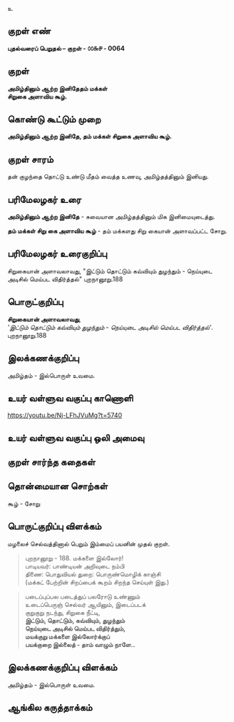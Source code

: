 உ

## குறள் எண் 

**புதல்வரைப் பெறுதல் – குறள் - ௦௦௬௪ - 0064**

## குறள் 

**அமிழ்தினும் ஆற்ற இனிதேதம் மக்கள்  
சிறுகை அளாவிய கூழ்.** 

## கொண்டு கூட்டும் முறை

**அமிழ்தினும் ஆற்ற இனிதே, தம் மக்கள் சிறுகை அளாவிய கூழ்.** 

## குறள் சாரம் 

தன் குழந்தை தொட்டு உண்டு மீதம் வைத்த உணவு, அமிழ்தத்தினும் இனியது.

## பரிமேலழகர் உரை

**அமிழ்தினும் ஆற்ற இனிதே** - சுவையான அமிழ்தத்தினும் மிக இனிமையுடைத்து.  

**தம் மக்கள் சிறு கை அளாவிய கூழ்** - தம் மக்களது சிறு கையான் அளாவப்பட்ட சோறு.	

## பரிமேலழகர் உரைகுறிப்பு   

சிறுகையான் அளாவலாவது, "இட்டும் தொட்டும் கவ்வியும் துழந்தும் - நெய்யுடை அடிசில் மெய்பட விதிர்த்தல்" புறநானூறு.188

## பொருட்குறிப்பு 

**சிறுகையான் அளாவலாவது**,   
*'இட்டும் தொட்டும் கவ்வியும் துழந்தும் - நெய்யுடை அடிசில் மெய்பட விதிர்த்தல்'*. புறநானூறு.188  

## இலக்கணக்குறிப்பு  

அமிழ்தம் - இல்பொருள் உவமை.

## உயர் வள்ளுவ வகுப்பு காணொளி

https://youtu.be/Nj-LFhJVuMg?t=5740

## உயர் வள்ளுவ வகுப்பு ஒலி அமைவு 

 
## குறள் சார்ந்த கதைகள் 


## தொன்மையான சொற்கள்

கூழ் - சோறு 

## பொருட்குறிப்பு விளக்கம்

மழலைச் செல்வத்தினால்  பெறும் இம்மைப் பயனின் முதல் குறள்.

>புறநானூறு - 188. மக்களை இல்லோர்!  
>பாடியவர்: பாண்டியன் அறிவுடை நம்பி  
>திணை: பொதுவியல்	துறை: பொருண்மொழிக் காஞ்சி  
>(மக்கட் பேற்றின் சிறப்பைக் கூறம் சிறந்த செய்யுள் இது.)

>படைப்புப்பல படைத்துப் பலரோடு உண்ணும்  
>உடைப்பெருஞ் செல்வர் ஆயினும், இடைப்படக்  
>குறுகுறு நடந்து, சிறுகை நீட்டி,  
>**இட்டும், தொட்டும், கவ்வியும், துழந்தும்  
>நெய்யுடை அடிசில் மெய்பட விதிர்த்தும்,  
>மயக்குறு மக்களை இல்லோர்க்குப்  
>பயக்குறை இல்லைத் - தாம் வாழும் நாளே..**

## இலக்கணக்குறிப்பு விளக்கம்

அமிழ்தம் - இல்பொருள் உவமை.

## ஆங்கில கருத்தாக்கம் 


